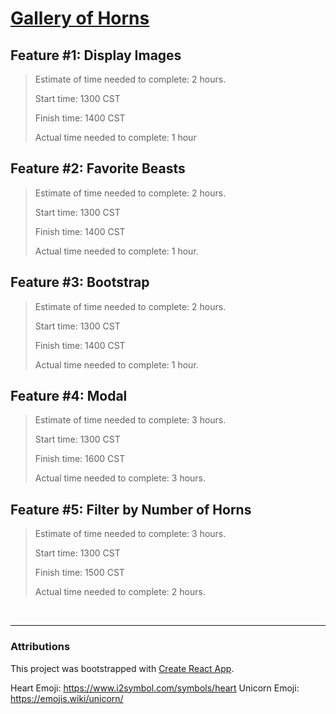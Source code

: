 # [Gallery of Horns](https://meljohnston-galleryofhorns.netlify.app/)

## Feature #1: Display Images
>
>Estimate of time needed to complete: 2 hours.
>
>Start time: 1300 CST
>
>Finish time: 1400 CST
>
>Actual time needed to complete: 1 hour

## Feature #2: Favorite Beasts
>
>Estimate of time needed to complete: 2 hours.
>
>Start time: 1300 CST
>
>Finish time: 1400 CST
>
>Actual time needed to complete: 1 hour.

## Feature #3: Bootstrap

>Estimate of time needed to complete: 2 hours.
>
>Start time: 1300 CST
>
>Finish time: 1400 CST
>
>Actual time needed to complete: 1 hour.

## Feature #4: Modal

>Estimate of time needed to complete: 3 hours.
>
>Start time: 1300 CST
>
>Finish time: 1600 CST
>
>Actual time needed to complete: 3 hours.

## Feature #5: Filter by Number of Horns

>Estimate of time needed to complete: 3 hours.
>
>Start time: 1300 CST
>
>Finish time: 1500 CST
>
>Actual time needed to complete: 2 hours.

<br>

---

### Attributions

This project was bootstrapped with [Create React App](https://github.com/facebook/create-react-app).

Heart Emoji: https://www.i2symbol.com/symbols/heart
Unicorn Emoji: https://emojis.wiki/unicorn/
